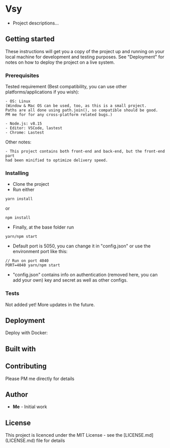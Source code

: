 # Vsy
- Project descriptions...

## Getting started
These instructions will get you a copy of the project up and running on your local machine for development and testing purposes. See "Deployment" for notes on how to deploy the project on a live system.

### Prerequisites

Tested requirement (Best compatibility, you can use other platforms/applications if you wish):
```
- OS: Linux
(Window & Mac OS can be used, too, as this is a small project.
Paths are all done using path.join(), so compatible should be good.
PM me for for any cross-platform related bugs.)

- Node.js: v8.15
- Editor: VSCode, lastest
- Chrome: Lastest
```
Other notes:
```
- This project contains both front-end and back-end, but the front-end part
had been minified to optimize delivery speed.
```

### Installing
- Clone the project
- Run either
```
yarn install
```
or
```
npm install
```
- Finally, at the base folder run
```
yarn/npm start
```
- Default port is 5050, you can change it in "config.json" or use the environment port like this:
```
// Run on port 4040
PORT=4040 yarn/npm start
```
- "config.json" contains info on authentication (removed here, you can add your own) key and secret as well as other configs.

### Tests
Not added yet! More updates in the future.

## Deployment
Deploy with Docker:

## Built with

## Contributing
Please PM me directly for details

## Author
* **Me** - Initial work

## License
This project is licenced under the MIT License - see the [LICENSE.md] (LICENSE.md) file for details
